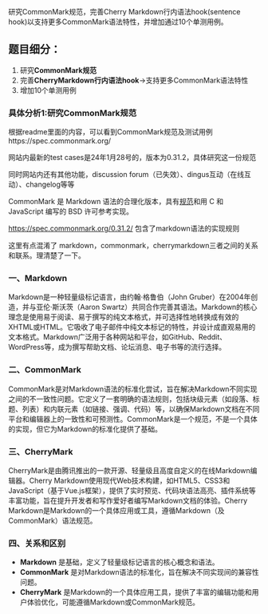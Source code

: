 研究CommonMark规范，完善Cherry Markdown行内语法hook(sentence hook)以支持更多CommonMark语法特性，并增加通过10个单测用例。

## 题目细分：

1. 研究**CommonMark规范**
2. 完善**CherryMarkdown行内语法hook**→支持更多CommonMark语法特性
3. 增加10个单测用例

### 具体分析1:研究**CommonMark规范**

根据readme里面的内容，可以看到CommonMark规范及测试用例https://spec.commonmark.org/

网站内最新的test cases是24年1月28号的，版本为0.31.2，具体研究这一份规范

同时网站内还有其他功能，discussion forum（已失效）、dingus互动（在线互动）、changelog等等

CommonMark 是 Markdown 语法的合理化版本，具有[规范](https://spec.commonmark.org/)和用 C 和 JavaScript 编写的 BSD 许可参考实现。

https://spec.commonmark.org/0.31.2/ 包含了markdown语法的实现规则

这里有点混淆了 markdown，commonmark，cherrymarkdown三者之间的关系和联系。理清楚了一下。

### **一、Markdown**

Markdown是一种轻量级标记语言，由约翰·格鲁伯（John Gruber）在2004年创造，并与亚伦·斯沃茨（Aaron Swartz）共同合作完善其语法。Markdown的核心理念是使用易于阅读、易于撰写的纯文本格式，并可选择性地转换成有效的XHTML或HTML。它吸收了电子邮件中纯文本标记的特性，并设计成直观易用的文本格式。Markdown广泛用于各种网站和平台，如GitHub、Reddit、WordPress等，成为撰写帮助文档、论坛消息、电子书等的流行选择。

### **二、CommonMark**

CommonMark是对Markdown语法的标准化尝试，旨在解决Markdown不同实现之间的不一致性问题。它定义了一套明确的语法规则，包括块级元素（如段落、标题、列表）和内联元素（如链接、强调、代码）等，以确保Markdown文档在不同平台和编辑器上的一致性和可预测性。CommonMark是一个规范，不是一个具体的实现，但它为Markdown的标准化提供了基础。

### **三、CherryMark**

CherryMark是由腾讯推出的一款开源、轻量级且高度自定义的在线Markdown编辑器。Cherry Markdown使用现代Web技术构建，如HTML5、CSS3和JavaScript（基于Vue.js框架），提供了实时预览、代码块语法高亮、插件系统等丰富功能，旨在提升开发者和写作爱好者编写Markdown文档的体验。Cherry Markdown是Markdown的一个具体应用或工具，遵循Markdown（及CommonMark）语法规范。

### **四、关系和区别**

- **Markdown** 是基础，定义了轻量级标记语言的核心概念和语法。
- **CommonMark** 是对Markdown语法的标准化，旨在解决不同实现间的兼容性问题。
- **CherryMark** 是Markdown的一个具体应用工具，提供了丰富的编辑功能和用户体验优化，可能遵循Markdown或CommonMark规范。
